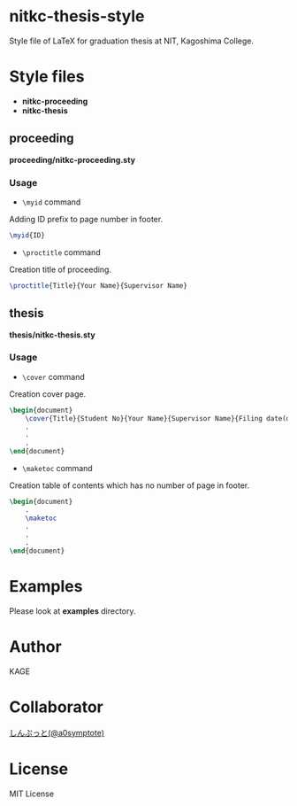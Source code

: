 # nitkc-thesis-style
Style file of LaTeX for graduation thesis at NIT, Kagoshima College.

# Style files
* **nitkc-proceeding**
* **nitkc-thesis**

## proceeding
**proceeding/nitkc-proceeding.sty**

### Usage
* `\myid` command

Adding ID prefix to page number in footer.
```tex
\myid{ID}
```

* `\proctitle` command

Creation title of proceeding.
```tex
\proctitle{Title}{Your Name}{Supervisor Name}
```

## thesis
**thesis/nitkc-thesis.sty**

### Usage
* `\cover` command

Creation cover page.
```tex
\begin{document}
    \cover{Title}{Student No}{Your Name}{Supervisor Name}{Filing date(day only)}
    .
    .
    .
\end{document}
```

* `\maketoc` command

Creation table of contents which has no number of page in footer.
```tex
\begin{document}
    .
    \maketoc
    .
    .
    .
\end{document}
```

# Examples
Please look at **examples** directory.

# Author
KAGE

# Collaborator
[しんぷっと(@a0symptote)](https://twitter.com/a0symptote)

# License
MIT License

